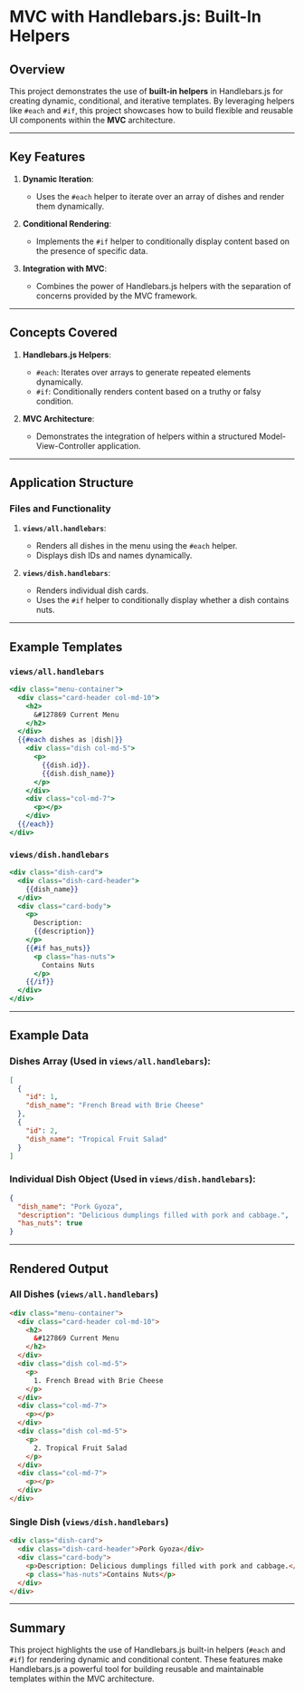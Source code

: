 # MVC with Handlebars.js: Built-In Helpers

## Overview

This project demonstrates the use of **built-in helpers** in Handlebars.js for creating dynamic, conditional, and iterative templates. By leveraging helpers like `#each` and `#if`, this project showcases how to build flexible and reusable UI components within the **MVC** architecture.

---

## Key Features

1. **Dynamic Iteration**:

   - Uses the `#each` helper to iterate over an array of dishes and render them dynamically.

2. **Conditional Rendering**:

   - Implements the `#if` helper to conditionally display content based on the presence of specific data.

3. **Integration with MVC**:
   - Combines the power of Handlebars.js helpers with the separation of concerns provided by the MVC framework.

---

## Concepts Covered

1. **Handlebars.js Helpers**:

   - `#each`: Iterates over arrays to generate repeated elements dynamically.
   - `#if`: Conditionally renders content based on a truthy or falsy condition.

2. **MVC Architecture**:
   - Demonstrates the integration of helpers within a structured Model-View-Controller application.

---

## Application Structure

### **Files and Functionality**

1. **`views/all.handlebars`**:

   - Renders all dishes in the menu using the `#each` helper.
   - Displays dish IDs and names dynamically.

2. **`views/dish.handlebars`**:
   - Renders individual dish cards.
   - Uses the `#if` helper to conditionally display whether a dish contains nuts.

---

## Example Templates

### **`views/all.handlebars`**

```handlebars
<div class="menu-container">
  <div class="card-header col-md-10">
    <h2>
      &#127869 Current Menu
    </h2>
  </div>
  {{#each dishes as |dish|}}
    <div class="dish col-md-5">
      <p>
        {{dish.id}}.
        {{dish.dish_name}}
      </p>
    </div>
    <div class="col-md-7">
      <p></p>
    </div>
  {{/each}}
</div>
```

### **`views/dish.handlebars`**

```handlebars
<div class="dish-card">
  <div class="dish-card-header">
    {{dish_name}}
  </div>
  <div class="card-body">
    <p>
      Description:
      {{description}}
    </p>
    {{#if has_nuts}}
      <p class="has-nuts">
        Contains Nuts
      </p>
    {{/if}}
  </div>
</div>
```

---

## Example Data

### Dishes Array (Used in `views/all.handlebars`):

```json
[
  {
    "id": 1,
    "dish_name": "French Bread with Brie Cheese"
  },
  {
    "id": 2,
    "dish_name": "Tropical Fruit Salad"
  }
]
```

### Individual Dish Object (Used in `views/dish.handlebars`):

```json
{
  "dish_name": "Pork Gyoza",
  "description": "Delicious dumplings filled with pork and cabbage.",
  "has_nuts": true
}
```

---

## Rendered Output

### **All Dishes (`views/all.handlebars`)**

```html
<div class="menu-container">
  <div class="card-header col-md-10">
    <h2>
      &#127869 Current Menu
    </h2>
  </div>
  <div class="dish col-md-5">
    <p>
      1. French Bread with Brie Cheese
    </p>
  </div>
  <div class="col-md-7">
    <p></p>
  </div>
  <div class="dish col-md-5">
    <p>
      2. Tropical Fruit Salad
    </p>
  </div>
  <div class="col-md-7">
    <p></p>
  </div>
</div>
```

### **Single Dish (`views/dish.handlebars`)**

```html
<div class="dish-card">
  <div class="dish-card-header">Pork Gyoza</div>
  <div class="card-body">
    <p>Description: Delicious dumplings filled with pork and cabbage.</p>
    <p class="has-nuts">Contains Nuts</p>
  </div>
</div>
```

---

## Summary

This project highlights the use of Handlebars.js built-in helpers (`#each` and `#if`) for rendering dynamic and conditional content. These features make Handlebars.js a powerful tool for building reusable and maintainable templates within the MVC architecture.
